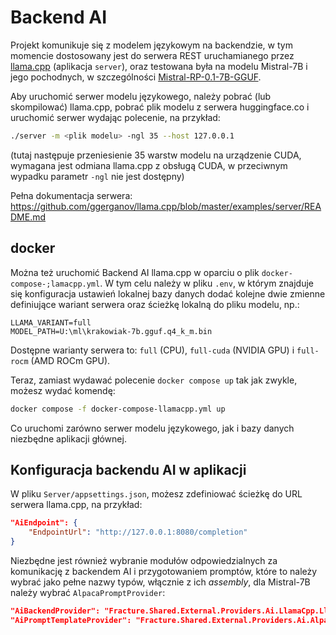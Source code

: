 # Backend AI

Projekt komunikuje się z modelem językowym na backendzie, w tym momencie
dostosowany jest do serwera REST uruchamianego przez
[llama.cpp](https://github.com/ggerganov/llama.cpp) (aplikacja `server`), oraz
testowana była na modelu Mistral-7B i jego pochodnych, w szczególności
[Mistral-RP-0.1-7B-GGUF](https://huggingface.co/Undi95/Mistral-RP-0.1-7B-GGUF?not-for-all-audiences=true).

Aby uruchomić serwer modelu językowego, należy pobrać (lub skompilować)
llama.cpp, pobrać plik modelu z serwera huggingface.co i uruchomić serwer
wydając polecenie, na przykład:

```bash
./server -m <plik modelu> -ngl 35 --host 127.0.0.1
```

(tutaj następuje przeniesienie 35 warstw modelu na urządzenie CUDA, wymagana
jest odmiana llama.cpp z obsługą CUDA, w przeciwnym wypadku parametr `-ngl` nie
jest dostępny)

Pełna dokumentacja serwera:
<https://github.com/ggerganov/llama.cpp/blob/master/examples/server/README.md>

## docker

Można też uruchomić Backend AI llama.cpp w oparciu o plik
`docker-compose-;lamacpp.yml`. W tym celu należy w pliku `.env`, w którym
znajduje się konfiguracja ustawień lokalnej bazy danych dodać kolejne dwie
zmienne definiujące wariant serwera oraz ścieżkę lokalną do pliku modelu, np.:

```env
LLAMA_VARIANT=full
MODEL_PATH=U:\ml\krakowiak-7b.gguf.q4_k_m.bin
```

Dostępne warianty serwera to: `full` (CPU), `full-cuda` (NVIDIA GPU) i
`full-rocm` (AMD ROCm GPU).

Teraz, zamiast wydawać polecenie `docker compose up` tak jak zwykle, możesz
wydać komendę:

```sh
docker compose -f docker-compose-llamacpp.yml up
```

Co uruchomi zarówno serwer modelu językowego, jak i bazy danych niezbędne
aplikacji głównej.

## Konfiguracja backendu AI w aplikacji

W pliku `Server/appsettings.json`, możesz zdefiniować ścieżkę do URL serwera
llama.cpp, na przykład:

```json
"AiEndpoint": {
    "EndpointUrl": "http://127.0.0.1:8080/completion"
}
```

Niezbędne jest również wybranie modułów odpowiedzialnych za komunikację z
backendem AI i przygotowaniem promptów, które to należy wybrać jako pełne nazwy
typów, włącznie z ich _assembly_, dla Mistral-7B należy wybrać
`AlpacaPromptProvider`:

```json
"AiBackendProvider": "Fracture.Shared.External.Providers.Ai.LlamaCpp.LlamaCppBackendProvider, Fracture.Shared.External, Version=1.0.0.0, Culture=neutral, PublicKeyToken=null",
"AiPromptTemplateProvider": "Fracture.Shared.External.Providers.Ai.AlpacaPromptProvider, Fracture.Shared.External, Version=1.0.0.0, Culture=neutral, PublicKeyToken=null",
```
